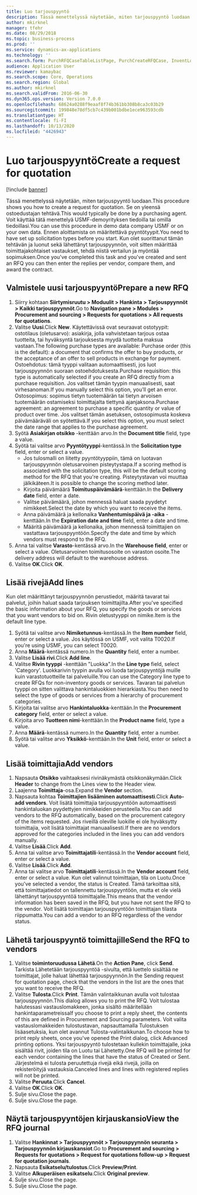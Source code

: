 ```yaml
---
title: Luo tarjouspyyntö
description: Tässä menettelyssä näytetään, miten tarjouspyyntö luodaan.
author: mkirknel
manager: tfehr
ms.date: 08/29/2018
ms.topic: business-process
ms.prod: ''
ms.service: dynamics-ax-applications
ms.technology: ''
ms.search.form: PurchRFQCaseTableListPage, PurchCreateRFQCase, InventLocationIdLookup, PurchRFQCaseTable, InventItemIdLookupSimple, EcoResCategorySingleLookup, UnitOfMeasureLookup, PurchRFQEditLines, PurchRFQEditLinesPrintOptions, VendRFQJournal, SrsReportViewerForm
audience: Application User
ms.reviewer: kamaybac
ms.search.scope: Core, Operations
ms.search.region: Global
ms.author: mkirknel
ms.search.validFrom: 2016-06-30
ms.dyn365.ops.version: Version 7.0.0
ms.openlocfilehash: 68624a0288f9eaaf8f74b361bb308b8ca3c03b29
ms.sourcegitcommit: 199848e78df5cb7c439b001bdbe1ece963593cdb
ms.translationtype: HT
ms.contentlocale: fi-FI
ms.lasthandoff: 10/13/2020
ms.locfileid: "4426943"
---
```

# <a name="create-a-request-for-quotation"></a><span data-ttu-id="37835-103">Luo tarjouspyyntö</span><span class="sxs-lookup"><span data-stu-id="37835-103">Create a request for quotation</span></span>

[!include [banner](../../includes/banner.md)]

<span data-ttu-id="37835-104">Tässä menettelyssä näytetään, miten tarjouspyyntö luodaan.</span><span class="sxs-lookup"><span data-stu-id="37835-104">This procedure shows you how to create a request for quotation.</span></span> <span data-ttu-id="37835-105">Se on yleensä ostoedustajan tehtävä.</span><span class="sxs-lookup"><span data-stu-id="37835-105">This would typically be done by a purchasing agent.</span></span> <span data-ttu-id="37835-106">Voit käyttää tätä menettelyä USMF-demoyrityksen tiedoilla tai omilla tiedoillasi.</span><span class="sxs-lookup"><span data-stu-id="37835-106">You can use this procedure in demo data company USMF or on your own data.</span></span> <span data-ttu-id="37835-107">Ennen aloittamista on määritettävä pyyntötyypit.</span><span class="sxs-lookup"><span data-stu-id="37835-107">You need to have set up solicitation types before you start.</span></span> <span data-ttu-id="37835-108">Kun olet suorittanut tämän tehtävän ja luonut sekä lähettänyt tarjouspyynnön, voit sitten määrittää toimittajakohtaiset vastaukset, tehdä niistä vertailun ja myöntää sopimuksen.</span><span class="sxs-lookup"><span data-stu-id="37835-108">Once you've completed this task and you've created and sent an RFQ you can then enter the replies per vendor, compare them, and award the contract.</span></span>


## <a name="prepare-a-new-rfq"></a><span data-ttu-id="37835-109">Valmistele uusi tarjouspyyntö</span><span class="sxs-lookup"><span data-stu-id="37835-109">Prepare a new RFQ</span></span>
1. <span data-ttu-id="37835-110">Siirry kohtaan **Siirtymisruutu > Moduulit > Hankinta > Tarjouspyynnöt > Kaikki tarjouspyynnöt**.</span><span class="sxs-lookup"><span data-stu-id="37835-110">Go to **Navigation pane > Modules > Procurement and sourcing > Requests for quotations > All requests for quotations**.</span></span>
2. <span data-ttu-id="37835-111">Valitse **Uusi**.</span><span class="sxs-lookup"><span data-stu-id="37835-111">Click **New**.</span></span>
    <span data-ttu-id="37835-112">Käytettävissä ovat seuraavat ostotyypit: ostotilaus (oletusarvo): asiakirja, jolla vahvistetaan tarjous ostaa tuotteita, tai hyväksyntä tarjouksesta myydä tuotteita maksua vastaan.</span><span class="sxs-lookup"><span data-stu-id="37835-112">The following purchase types are available: Purchase order (this is the default): a document that confirms the offer to buy products, or the acceptance of an offer to sell products in exchange for payment.</span></span> <span data-ttu-id="37835-113">Ostoehdotus: tämä tyyppi valitaan automaattisesti, jos luot tarjouspyynnön suoraan ostoehdotuksesta.</span><span class="sxs-lookup"><span data-stu-id="37835-113">Purchase requisition: this type is automatically selected if you create an RFQ directly from a purchase requisition.</span></span> <span data-ttu-id="37835-114">Jos valitset tämän tyypin manuaalisesti, saat virhesanoman.</span><span class="sxs-lookup"><span data-stu-id="37835-114">If you manually select this option, you'll get an error.</span></span> <span data-ttu-id="37835-115">Ostosopimus: sopimus tietyn tuotemäärän tai tietyn arvoisen tuotemäärän ostamiseksi toimittajalta tiettynä ajanjaksona.</span><span class="sxs-lookup"><span data-stu-id="37835-115">Purchase agreement: an agreement to purchase a specific quantity or value of product over time.</span></span> <span data-ttu-id="37835-116">Jos valitset tämän asetuksen, ostosopimusta koskeva päivämääräväli on syötettävä.</span><span class="sxs-lookup"><span data-stu-id="37835-116">If you select this option, you must select the date range that applies to the purchase agreement.</span></span>  
3. <span data-ttu-id="37835-117">Syötä **Asiakirjan otsikko** -kenttään arvo.</span><span class="sxs-lookup"><span data-stu-id="37835-117">In the **Document title** field, type a value.</span></span>
4. <span data-ttu-id="37835-118">Syötä tai valitse arvo **Pyyntötyyppi**-kentässä.</span><span class="sxs-lookup"><span data-stu-id="37835-118">In the **Solicitation type** field, enter or select a value.</span></span>
    + <span data-ttu-id="37835-119">Jos tulosmalli on liitetty pyyntötyyppiin, tämä on luotavan tarjouspyynnön oletusarvoinen pisteytystapa.</span><span class="sxs-lookup"><span data-stu-id="37835-119">If a scoring method is associated with the solicitation type, this will be the default scoring method for the RFQ that you're creating.</span></span> <span data-ttu-id="37835-120">Pisteytystavan voi muuttaa jälkikäteen.</span><span class="sxs-lookup"><span data-stu-id="37835-120">It is possible to change the scoring method later.</span></span>  
    + <span data-ttu-id="37835-121">Kirjoita päivämäärä **Toimituspäivämäärä**-kenttään.</span><span class="sxs-lookup"><span data-stu-id="37835-121">In the **Delivery date** field, enter a date.</span></span>  
    + <span data-ttu-id="37835-122">Valitse päivämäärä, johon mennessä haluat saada pyydetyt nimikkeet.</span><span class="sxs-lookup"><span data-stu-id="37835-122">Select the date by which you want to receive the items.</span></span>  
    + <span data-ttu-id="37835-123">Anna päivämäärä ja kellonaika **Vanhentumispäivä ja -aika** -kenttään.</span><span class="sxs-lookup"><span data-stu-id="37835-123">In the **Expiration date and time** field, enter a date and time.</span></span>  
    + <span data-ttu-id="37835-124">Määritä päivämäärä ja kellonaika, johon mennessä toimittajien on vastattava tarjouspyyntöön.</span><span class="sxs-lookup"><span data-stu-id="37835-124">Specify the date and time by which vendors must respond to the RFQ.</span></span>  
5. <span data-ttu-id="37835-125">Anna tai valitse **Varasto**-kentässä arvo.</span><span class="sxs-lookup"><span data-stu-id="37835-125">In the **Warehouse field**, enter or select a value.</span></span> <span data-ttu-id="37835-126">Oletusarvoinen toimitusosoite on varaston osoite.</span><span class="sxs-lookup"><span data-stu-id="37835-126">The delivery address will default to the warehouse address.</span></span>  
6. <span data-ttu-id="37835-127">Valitse **OK**.</span><span class="sxs-lookup"><span data-stu-id="37835-127">Click **OK**.</span></span>

## <a name="add-lines"></a><span data-ttu-id="37835-128">Lisää rivejä</span><span class="sxs-lookup"><span data-stu-id="37835-128">Add lines</span></span>

<span data-ttu-id="37835-129">Kun olet määrittänyt tarjouspyynnön perustiedot, määritä tavarat tai palvelut, joihin haluat saada tarjouksen toimittajilta.</span><span class="sxs-lookup"><span data-stu-id="37835-129">After you've specified the basic information about your RFQ, you specify the goods or services that you want vendors to bid on.</span></span> <span data-ttu-id="37835-130">Rivin oletustyyppi on nimike.</span><span class="sxs-lookup"><span data-stu-id="37835-130">Item is the default line type.</span></span>

1. <span data-ttu-id="37835-131">Syötä tai valitse arvo **Nimiketunnus**-kentässä.</span><span class="sxs-lookup"><span data-stu-id="37835-131">In the **Item number** field, enter or select a value.</span></span> <span data-ttu-id="37835-132">Jos käytössä on USMF, voit valita T0020.</span><span class="sxs-lookup"><span data-stu-id="37835-132">If you're using USMF, you can select T0020.</span></span>  
2. <span data-ttu-id="37835-133">Anna **Määrä**-kentässä numero.</span><span class="sxs-lookup"><span data-stu-id="37835-133">In the **Quantity** field, enter a number.</span></span>
3. <span data-ttu-id="37835-134">Valitse **Lisää rivi**.</span><span class="sxs-lookup"><span data-stu-id="37835-134">Click **Add line**.</span></span>
4. <span data-ttu-id="37835-135">Valitse **Rivin tyyppi** -kenttään "Luokka".</span><span class="sxs-lookup"><span data-stu-id="37835-135">In the **Line type** field, select 'Category'.</span></span> <span data-ttu-id="37835-136">Luokkarivin tyypin avulla voi luoda tarjouspyyntöjä muille kuin varastotuotteille tai palveluille.</span><span class="sxs-lookup"><span data-stu-id="37835-136">You can use the Category line type to create RFQs for non-inventory goods or services.</span></span> <span data-ttu-id="37835-137">Tavaran tai palvelun tyyppi on sitten valittava hankintaluokkien hierarkiasta.</span><span class="sxs-lookup"><span data-stu-id="37835-137">You then need to select the type of goods or services from a hierarchy of procurement categories.</span></span>  
5. <span data-ttu-id="37835-138">Kirjoita tai valitse arvo **Hankintaluokka**-kenttään.</span><span class="sxs-lookup"><span data-stu-id="37835-138">In the **Procurement category** field, enter or select a value.</span></span>
6. <span data-ttu-id="37835-139">Kirjoita arvo **Tuotteen nimi**-kenttään.</span><span class="sxs-lookup"><span data-stu-id="37835-139">In the **Product name** field, type a value.</span></span>
7. <span data-ttu-id="37835-140">Anna **Määrä**-kentässä numero.</span><span class="sxs-lookup"><span data-stu-id="37835-140">In the **Quantity** field, enter a number.</span></span>
8. <span data-ttu-id="37835-141">Syötä tai valitse arvo **Yksikkö**-kenttään.</span><span class="sxs-lookup"><span data-stu-id="37835-141">In the **Unit** field, enter or select a value.</span></span>

## <a name="add-vendors"></a><span data-ttu-id="37835-142">Lisää toimittajia</span><span class="sxs-lookup"><span data-stu-id="37835-142">Add vendors</span></span>
1. <span data-ttu-id="37835-143">Napsauta **Otsikko** vaihtaaksesi rivinäkymästä otsikkonäkymään.</span><span class="sxs-lookup"><span data-stu-id="37835-143">Click **Header** to change from the Lines view to the Header view.</span></span> 
2. <span data-ttu-id="37835-144">Laajenna **Toimittaja**-osa.</span><span class="sxs-lookup"><span data-stu-id="37835-144">Expand the **Vendor** section.</span></span>
3. <span data-ttu-id="37835-145">Napsauta kohtaa **Toimittajien lisääminen automaattisesti**.</span><span class="sxs-lookup"><span data-stu-id="37835-145">Click **Auto-add vendors**.</span></span> <span data-ttu-id="37835-146">Voit lisätä toimittajia tarjouspyyntöön automaattisesti hankintaluokan pyydettyjen nimikkeiden perusteella.</span><span class="sxs-lookup"><span data-stu-id="37835-146">You can add vendors to the RFQ automatically, based on the procurement category of the items requested.</span></span> <span data-ttu-id="37835-147">Jos riveillä oleville luokille ei ole hyväksytty toimittajia, voit lisätä toimittajat manuaalisesti.</span><span class="sxs-lookup"><span data-stu-id="37835-147">If there are no vendors approved for the categories included in the lines you can add vendors manually.</span></span>  
4. <span data-ttu-id="37835-148">Valitse **Lisää**.</span><span class="sxs-lookup"><span data-stu-id="37835-148">Click **Add**.</span></span>
5. <span data-ttu-id="37835-149">Anna tai valitse arvo **Toimittajatili**-kentässä.</span><span class="sxs-lookup"><span data-stu-id="37835-149">In the **Vendor account** field, enter or select a value.</span></span>
6. <span data-ttu-id="37835-150">Valitse **Lisää**.</span><span class="sxs-lookup"><span data-stu-id="37835-150">Click **Add**.</span></span>
7. <span data-ttu-id="37835-151">Anna tai valitse arvo **Toimittajatili**-kentässä.</span><span class="sxs-lookup"><span data-stu-id="37835-151">In the **Vendor account** field, enter or select a value.</span></span> <span data-ttu-id="37835-152">Kun olet valinnut toimittajan, tila on Luotu.</span><span class="sxs-lookup"><span data-stu-id="37835-152">Once you've selected a vendor, the status is Created.</span></span> <span data-ttu-id="37835-153">Tämä tarkoittaa sitä, että toimittajatiedot on tallennettu tarjouspyyntöön, mutta et ole vielä lähettänyt tarjouspyyntöä toimittajalle.</span><span class="sxs-lookup"><span data-stu-id="37835-153">This means that the vendor information has been saved in the RFQ, but you have not sent the RFQ to the vendor.</span></span> <span data-ttu-id="37835-154">Voit lisätä toimittajan tarjouspyyntöön toimittajan tilasta riippumatta.</span><span class="sxs-lookup"><span data-stu-id="37835-154">You can add a vendor to an RFQ regardless of the vendor status.</span></span>  

## <a name="send-the-rfq-to-vendors"></a><span data-ttu-id="37835-155">Lähetä tarjouspyyntö toimittajille</span><span class="sxs-lookup"><span data-stu-id="37835-155">Send the RFQ to vendors</span></span>
1. <span data-ttu-id="37835-156">Valitse **toimintoruudussa** **Lähetä**.</span><span class="sxs-lookup"><span data-stu-id="37835-156">On the **Action Pane**, click **Send**.</span></span> <span data-ttu-id="37835-157">Tarkista Lähetetään tarjouspyyntöä -sivulta, että luettelo sisältää ne toimittajat, jolle haluat lähettää tarjouspyynnön.</span><span class="sxs-lookup"><span data-stu-id="37835-157">In the Sending request for quotation page, check that the vendors in the list are the ones that you want to receive the RFQ.</span></span>  
2. <span data-ttu-id="37835-158">Valitse **Tulosta**.</span><span class="sxs-lookup"><span data-stu-id="37835-158">Click **Print**.</span></span> <span data-ttu-id="37835-159">Tämän valintaikkunan avulla voit tulostaa tarjouspyynnön.</span><span class="sxs-lookup"><span data-stu-id="37835-159">This dialog allows you to print the RFQ.</span></span> <span data-ttu-id="37835-160">Voit tulostaa halutessasi vastauslomakkeen, jonka sisältö määritellään hankintaparametreissa</span><span class="sxs-lookup"><span data-stu-id="37835-160">If you choose to print a reply sheet, the contents of this are defined in Procurement and Sourcing parameters.</span></span> <span data-ttu-id="37835-161">Voit valita vastauslomakkeiden tulostustavan, napsauttamalla Tulostuksen lisäasetuksia, kun olet avannut Tulosta-valintaikkunan.</span><span class="sxs-lookup"><span data-stu-id="37835-161">To choose how to print reply sheets, once you've opened the Print dialog, click Advanced printing options.</span></span> <span data-ttu-id="37835-162">Yksi tarjouspyyntö tulostetaan kullekin toimittajalle, joka sisältää rivit, joiden tila on Luotu tai Lähetetty.</span><span class="sxs-lookup"><span data-stu-id="37835-162">One RFQ will be printed for each vendor containing the lines that have the status of Created or Sent.</span></span> <span data-ttu-id="37835-163">Järjestelmä ei tulosta peruutettuja rivejä eikä rivejä, joilla on rekisteröityjä vastauksia.</span><span class="sxs-lookup"><span data-stu-id="37835-163">Canceled lines and lines with registered replies will not be printed.</span></span>   
3. <span data-ttu-id="37835-164">Valitse **Peruuta**.</span><span class="sxs-lookup"><span data-stu-id="37835-164">Click **Cancel**.</span></span>
4. <span data-ttu-id="37835-165">Valitse **OK**.</span><span class="sxs-lookup"><span data-stu-id="37835-165">Click **OK**.</span></span>
5. <span data-ttu-id="37835-166">Sulje sivu.</span><span class="sxs-lookup"><span data-stu-id="37835-166">Close the page.</span></span>
6. <span data-ttu-id="37835-167">Sulje sivu.</span><span class="sxs-lookup"><span data-stu-id="37835-167">Close the page.</span></span>

## <a name="view-the-rfq-journal"></a><span data-ttu-id="37835-168">Näytä tarjouspyyntöjen kirjauskansio</span><span class="sxs-lookup"><span data-stu-id="37835-168">View the RFQ journal</span></span>
1. <span data-ttu-id="37835-169">Valitse **Hankinnat > Tarjouspyynnöt > Tarjouspyynnön seuranta > Tarjouspyynnön kirjauskansiot**.</span><span class="sxs-lookup"><span data-stu-id="37835-169">Go to **Procurement and sourcing > Requests for quotations > Request for quotations follow-up > Request for quotation journals**.</span></span>
2. <span data-ttu-id="37835-170">Napsauta **Esikatselu/tulostus**.</span><span class="sxs-lookup"><span data-stu-id="37835-170">Click **Preview/Print**.</span></span>
3. <span data-ttu-id="37835-171">Valitse **Alkuperäisen esikatselu**.</span><span class="sxs-lookup"><span data-stu-id="37835-171">Click **Original preview**.</span></span>
4. <span data-ttu-id="37835-172">Sulje sivu.</span><span class="sxs-lookup"><span data-stu-id="37835-172">Close the page.</span></span>
5. <span data-ttu-id="37835-173">Sulje sivu.</span><span class="sxs-lookup"><span data-stu-id="37835-173">Close the page.</span></span>

